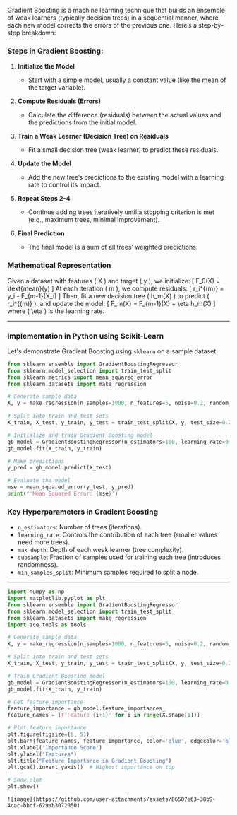 Gradient Boosting is a machine learning technique that builds an ensemble of weak learners (typically decision trees) in a sequential manner, where each new model corrects the errors of the previous one. Here’s a step-by-step breakdown:

### **Steps in Gradient Boosting:**
1. **Initialize the Model**  
   - Start with a simple model, usually a constant value (like the mean of the target variable).
   
2. **Compute Residuals (Errors)**  
   - Calculate the difference (residuals) between the actual values and the predictions from the initial model.

3. **Train a Weak Learner (Decision Tree) on Residuals**  
   - Fit a small decision tree (weak learner) to predict these residuals.

4. **Update the Model**  
   - Add the new tree’s predictions to the existing model with a learning rate to control its impact.

5. **Repeat Steps 2-4**  
   - Continue adding trees iteratively until a stopping criterion is met (e.g., maximum trees, minimal improvement).

6. **Final Prediction**  
   - The final model is a sum of all trees’ weighted predictions.

### **Mathematical Representation**
Given a dataset with features \( X \) and target \( y \), we initialize:
\[
F_0(X) = \text{mean}(y)
\]
At each iteration \( m \), we compute residuals:
\[
r_i^{(m)} = y_i - F_{m-1}(X_i)
\]
Then, fit a new decision tree \( h_m(X) \) to predict \( r_i^{(m)} \), and update the model:
\[
F_m(X) = F_{m-1}(X) + \eta h_m(X)
\]
where \( \eta \) is the learning rate.

---

### **Implementation in Python using Scikit-Learn**
Let's demonstrate Gradient Boosting using `sklearn` on a sample dataset.

```python
from sklearn.ensemble import GradientBoostingRegressor
from sklearn.model_selection import train_test_split
from sklearn.metrics import mean_squared_error
from sklearn.datasets import make_regression

# Generate sample data
X, y = make_regression(n_samples=1000, n_features=5, noise=0.2, random_state=42)

# Split into train and test sets
X_train, X_test, y_train, y_test = train_test_split(X, y, test_size=0.2, random_state=42)

# Initialize and train Gradient Boosting model
gb_model = GradientBoostingRegressor(n_estimators=100, learning_rate=0.1, max_depth=3, random_state=42)
gb_model.fit(X_train, y_train)

# Make predictions
y_pred = gb_model.predict(X_test)

# Evaluate the model
mse = mean_squared_error(y_test, y_pred)
print(f'Mean Squared Error: {mse}')
```

### **Key Hyperparameters in Gradient Boosting**
- `n_estimators`: Number of trees (iterations).
- `learning_rate`: Controls the contribution of each tree (smaller values need more trees).
- `max_depth`: Depth of each weak learner (tree complexity).
- `subsample`: Fraction of samples used for training each tree (introduces randomness).
- `min_samples_split`: Minimum samples required to split a node.

---

```python
import numpy as np
import matplotlib.pyplot as plt
from sklearn.ensemble import GradientBoostingRegressor
from sklearn.model_selection import train_test_split
from sklearn.datasets import make_regression
import ace_tools as tools

# Generate sample data
X, y = make_regression(n_samples=1000, n_features=5, noise=0.2, random_state=42)

# Split into train and test sets
X_train, X_test, y_train, y_test = train_test_split(X, y, test_size=0.2, random_state=42)

# Train Gradient Boosting model
gb_model = GradientBoostingRegressor(n_estimators=100, learning_rate=0.1, max_depth=3, random_state=42)
gb_model.fit(X_train, y_train)

# Get feature importance
feature_importance = gb_model.feature_importances_
feature_names = [f'Feature {i+1}' for i in range(X.shape[1])]

# Plot feature importance
plt.figure(figsize=(8, 5))
plt.barh(feature_names, feature_importance, color='blue', edgecolor='black')
plt.xlabel("Importance Score")
plt.ylabel("Features")
plt.title("Feature Importance in Gradient Boosting")
plt.gca().invert_yaxis()  # Highest importance on top

# Show plot
plt.show()
```
```
![image](https://github.com/user-attachments/assets/86507e63-38b9-4cac-bbcf-629ab3072050)
```

